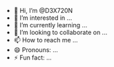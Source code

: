 - 👋 Hi, I’m @D3X720N
- 👀 I’m interested in ...
- 🌱 I’m currently learning ...
- 💞️ I’m looking to collaborate on ...
- 📫 How to reach me ...
- 😄 Pronouns: ...
- ⚡ Fun fact: ...

<!---
D3X720N/D3X720N is a ✨ special ✨ repository because its `README.md` (this file) appears on your GitHub profile.
You can click the Preview link to take a look at your changes.
--->
